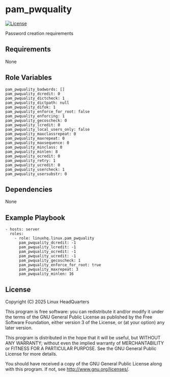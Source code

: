 # pam\_pwquality

[![License](https://img.shields.io/badge/license-GPLv3-lightgreen)](https://www.gnu.org/licenses/gpl-3.0.en.html#license-text)

Password creation requirements

## Requirements

None

## Role Variables

    pam_pwquality_badwords: []
    pam_pwquality_dcredit: 0
    pam_pwquality_dictcheck: 1
    pam_pwquality_dictpath: null
    pam_pwquality_difok: 1
    pam_pwquality_enforce_for_root: false
    pam_pwquality_enforcing: 1
    pam_pwquality_gecoscheck: 0
    pam_pwquality_lcredit: 0
    pam_pwquality_local_users_only: false
    pam_pwquality_maxclassrepeat: 0
    pam_pwquality_maxrepeat: 0
    pam_pwquality_maxsequence: 0
    pam_pwquality_minclass: 0
    pam_pwquality_minlen: 8
    pam_pwquality_ocredit: 0
    pam_pwquality_retry: 1
    pam_pwquality_ucredit: 0
    pam_pwquality_usercheck: 1
    pam_pwquality_usersubstr: 0

## Dependencies

None

## Example Playbook

    - hosts: server
      roles:
        - role: linuxhq.linux.pam_pwquality
          pam_pwquality_dcredit: -1
          pam_pwquality_lcredit: -1
          pam_pwquality_ocredit: -1
          pam_pwquality_ucredit: -1
          pam_pwquality_gecoscheck: 1
          pam_pwquality_enforce_for_root: true
          pam_pwquality_maxrepeat: 3
          pam_pwquality_minlen: 16

## License

Copyright (C) 2025 Linux HeadQuarters

This program is free software: you can redistribute it and/or modify
it under the terms of the GNU General Public License as published by
the Free Software Foundation, either version 3 of the License, or
(at your option) any later version.

This program is distributed in the hope that it will be useful,
but WITHOUT ANY WARRANTY; without even the implied warranty of
MERCHANTABILITY or FITNESS FOR A PARTICULAR PURPOSE. See the
GNU General Public License for more details.

You should have received a copy of the GNU General Public License
along with this program. If not, see <http://www.gnu.org/licenses/>.
